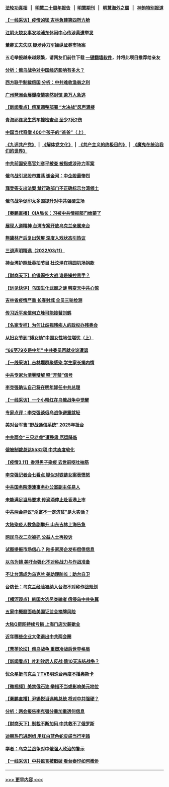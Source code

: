 #### [法轮功真相](https://github.com/gfw-breaker/truth/blob/master/README.md?t=0) &nbsp;&nbsp;|&nbsp;&nbsp; [明慧二十周年报告](https://github.com/gfw-breaker/mh-reports/blob/master/README.md?t=0) &nbsp;&nbsp;|&nbsp;&nbsp;[明慧期刊](https://github.com/gfw-breaker/mh-qikan) &nbsp;&nbsp;|&nbsp;&nbsp; [明慧海外之窗](https://github.com/gfw-breaker/mh-news/blob/master/README.md?t=0) &nbsp;&nbsp;|&nbsp;&nbsp; [神韵特别报道](https://github.com/gfw-breaker/mh-news/blob/master/shenyun.md?t=0)
#### [【一线采访】疫情凶猛 吉林急建第四所方舱](../pages/nsc413/n13640992.md?t=03122102) 
#### [江阴火烧女事发地浦东休闲中心传涉黄遭举发](../pages/nsc413/n13641083.md?t=03122102) 
#### [董卿丈夫失联 疑涉孙力军操纵证券市场案](../pages/nsc413/n13640899.md?t=03122102) 
#### 五毛举报越来越频繁，请网友们前往下载 [一键翻墙软件](https://github.com/gfw-breaker/ssr-accounts)，并将此项目推荐给亲友
#### [分析：俄乌战争对中国经济影响有多大？](../pages/nsc413/n13640472.md?t=03122102) 
#### [西方联手制裁俄国 分析：中共难收渔翁之利](../pages/nsc413/n13640767.md?t=03122102) 
#### [广州琶洲会展爆疫情突然封馆 逾万人急逃](../pages/nsc413/n13640764.md?t=03122102) 
#### [【新闻看点】俄军调整部署 “大决战”风声满楼](../pages/nsc413/n13639463.md?t=03122102) 
#### [青海祁连发生货车撞检查点 至少7死2伤](../pages/nsc413/n13640576.md?t=03122102) 
#### [中国当代奇僧 400个孩子的“爸爸”（上）](../pages/nsc413/n13639845.md?t=03122102) 
#### [《九评共产党》](https://github.com/begood0513/9ping.md/blob/master/README.md) &nbsp;|&nbsp; [《解体党文化》](../../../../jtdwh.md/blob/master/README.md)  &nbsp;|&nbsp; [《共产主义的终极目的》](../../../../gczydzjmd.md/blob/master/README.md) &nbsp;|&nbsp; [《魔鬼在统治我们的世界》](../../../../mgztzwmdsj.md/blob/master/README.md) 
#### [中共前国安高官刘彦平被查 被指或涉孙力军案](../pages/nsc413/n13640351.md?t=03122102) 
#### [俄乌战引发股市震荡 谢金河：中企股最惨烈](../pages/nsc413/n13640319.md?t=03122102) 
#### [拜登签支出法案 禁行政部门不正确标示台湾领土](../pages/nsc413/n13640363.md?t=03122102) 
#### [俄乌战争促印太多国提升对中共强硬立场](../pages/nsc413/n13639842.md?t=03122102) 
#### [【秦鹏直播】CIA局长：习被中共情报部门给蒙了](../pages/nsc413/n13640061.md?t=03122102) 
#### [展现人道精神 台湾专案开放乌克兰亲属来台](../pages/nsc413/n13640186.md?t=03122102) 
#### [熊黛林产后复出荧屏 深度入戏状态引热议](../pages/nsc413/n13640008.md?t=03122102) 
#### [三退声明精选（2022/03/11）](../pages/nsc413/n13640181.md?t=03122102) 
#### [持台湾护照赴英拍节目 杜汶泽在桃园机场捐款](../pages/nsc413/n13639867.md?t=03122102) 
#### [【财商天下】伦镍逼空大战 谁是操控黑手？](../pages/nsc413/n13640138.md?t=03122102) 
#### [【远见快评】乌国生化武器之谜 韩变天中共心惊](../pages/nsc413/n13640044.md?t=03122102) 
#### [吉林省疫情严重 长春封城 全员三轮检测](../pages/nsc413/n13639947.md?t=03122102) 
#### [传习近平亲信何立峰可能接替刘鹤](../pages/nsc413/n13639926.md?t=03122102) 
#### [【名家专栏】为何让歧视残疾人的政权办残奥会](../pages/nsc413/n13639359.md?t=03122102) 
#### [从妇女节到“缚女劫”中国女性地位堪忧（上）](../pages/nsc413/n13639944.md?t=03122102) 
#### [“66至79岁是中年” 中共委员再就业论遭讽](../pages/nsc413/n13639873.md?t=03122102) 
#### [【一线采访】吉林爆群聚感染 学生家长揭内情](../pages/nsc413/n13639122.md?t=03122102) 
#### [中共专家为清零辩解 释“开禁”信号](../pages/nsc413/n13639729.md?t=03122102) 
#### [李克强确认自己将在明年卸任中共总理](../pages/nsc413/n13639587.md?t=03122102) 
#### [【一线采访】一个小粉红在乌俄战争中觉醒](../pages/nsc413/n13639516.md?t=03122102) 
#### [专家点评：李克强谈俄乌战争避重就轻](../pages/nsc413/n13639425.md?t=03122102) 
#### [美对台军售“野战通信系统” 2025年抵台](../pages/nsc413/n13638805.md?t=03122102) 
#### [中共两会“三只老虎”遭整肃 厄运降临](../pages/nsc413/n13639544.md?t=03122102) 
#### [俄被制裁总达5532项 中共态度软化](../pages/nsc413/n13639450.md?t=03122102) 
#### [【疫情3.11】香港男子染疫 去世前呕吐抽筋](../pages/nsc413/n13638788.md?t=03122102) 
#### [李克强记者会七看点 疑似对铁链女案表愤怒](../pages/nsc413/n13638556.md?t=03122102) 
#### [中共国务院港澳事务办公室副主任易人](../pages/nsc413/n13639183.md?t=03122102) 
#### [未能满足当局要求 传滴滴停止赴香港上市](../pages/nsc413/n13638835.md?t=03122102) 
#### [中共两会异议“杀富不一定济贫”是大实话？](../pages/nsc413/n13639051.md?t=03122102) 
#### [大陆染疫人数急剧攀升 山东吉林上海告急](../pages/nsc413/n13638314.md?t=03122102) 
#### [网民乌衣二次被抓 公益人士再投诉](../pages/nsc413/n13638844.md?t=03122102) 
#### [试图提振市场信心？ 陆多家房企发布偿债信息](../pages/nsc413/n13638310.md?t=03122102) 
#### [以乌为镜 美吁台强化不对称战力与作战准备](../pages/nsc413/n13638582.md?t=03122102) 
#### [不让台湾成为乌克兰 美助理防长：助台自卫](../pages/nsc413/n13638463.md?t=03122102) 
#### [台防长：乌克兰经验被纳入台海不对称作战规划](../pages/nsc413/n13637960.md?t=03122102) 
#### [【横河观点】韩国大选另类输者 俄侵乌中共失算](../pages/nsc413/n13637763.md?t=03122102) 
#### [五家中概股面临美国证监会摘牌风险](../pages/nsc413/n13638320.md?t=03122102) 
#### [大陆Q房网持续亏损 上海门店欠薪歇业](../pages/nsc413/n13637826.md?t=03122102) 
#### [近年哪些企业大佬退出中共两会圈](../pages/nsc413/n13638007.md?t=03122102) 
#### [【菁英论坛】俄乌战争 重塑冷战后世界格局](../pages/nsc413/n13637750.md?t=03122102) 
#### [【新闻看点】叶利钦后人反战 俄10天冻结战争？](../pages/nsc413/n13637651.md?t=03122102) 
#### [忧众星挺乌克兰？TVB明珠台再度不播奥斯卡](../pages/nsc413/n13637659.md?t=03122102) 
#### [【微视频】美禁俄石油 举措不当或影响美元地位](../pages/nsc413/n13634817.md?t=03122102) 
#### [【秦鹏直播】尹锡悦当选韩总统 将对中共强硬？](../pages/nsc413/n13637740.md?t=03122102) 
#### [分析：两会报告李克强分量加重透何信息](../pages/nsc413/n13637584.md?t=03122102) 
#### [【财商天下】制裁不断加码 中共救不了俄罗斯](../pages/nsc413/n13637209.md?t=03122102) 
#### [迪丽热巴进剧组 用红白蓝色蛇皮袋当行李箱](../pages/nsc413/n13637452.md?t=03122102) 
#### [学者：乌克兰战争对中俄强人政治的警示](../pages/nsc413/n13637397.md?t=03122102) 
#### [【一线采访】中共谎言被戳破 看台泰印如何撤侨](../pages/nsc413/n13637070.md?t=03122102) 

----
#### [ >>> 更早内容 <<< ](../indexes/nsc413-earlier.md)
